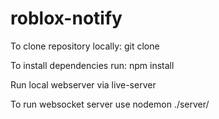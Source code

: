 # roblox-notify

To clone repository locally:
git clone <url>

To install dependencies run:
npm install

Run local webserver via live-server

To run websocket server use nodemon ./server/<servername>
